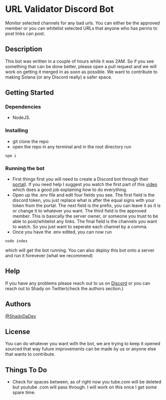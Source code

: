 # URL Validator Discord Bot

Monitor selected channels for any bad urls. You can either be the approved member or you can whitelist selected URLs that anyone who has perms to post links can post.

## Description

This bot was written in a couple of hours while it was 2AM. So if you see something that can be done better, please open a pull request and we will work on getting it merged in as soon as possible. We want to contribute to making Solana (or any Discord really) a safer space.

## Getting Started

### Dependencies

* NodeJS.

### Installing

* git clone the repo
* open the repo in any terminal and in the root directory run 
``` 
npm i
```

### Running the bot

* First things first you will need to create a Discord bot through their [portal](https://discord.com/developers/applications)). If you need help I suggest you watch the first part of this [video](https://www.youtube.com/watch?v=JMmUW4d3Noc) which does a good job explaining how to do everything.
* Open up the .env file and edit four fields you see. The first field is the discord token, you just replace what is after the equal signs with your token from the portal. The next field is the prefix, you can leave it as it is or change it to whatever you want. The third field is the approved member. This is basically the server owner, or someone you trust to be able to post/whitelist any links. The final field is the channels you want to watch. So you just want to seperate each channel by a comma.
* Once you have the .env edited, you can now run  
```
node index
```
which will get the bot running. You can also deploy this bot onto a server and run it forevever (what we recommend)
## Help

If you have any problems please reach out to us on [Discord](discord.gg/thesneakydevils) or you can reach out to Shady on Twitter(check the authors section.)

## Authors
[@ShadyDaDev](https://twitter.com/ShadyDaDev)
## License

You can do whatever you want with the bot, we are trying to keep it opened sourced that way future improvements can be made by us or anyone else that wants to contribute.

## Things To Do

* Check for spaces between, as of right now you tube.com will be deleted but youtube .com will pass through. I will work on this once I get some spare time.
